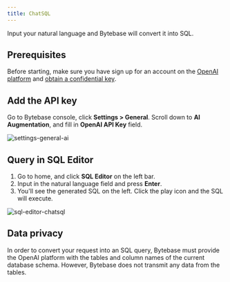 ```yaml
---
title: ChatSQL
---
```


Input your natural language and Bytebase will convert it into SQL.

## Prerequisites

Before starting, make sure you have sign up for an account on the [OpenAI platform](https://openai.com/product) and [obtain a confidential key](https://platform.openai.com/account/api-keys).

## Add the API key

Go to Bytebase console, click **Settings > General**. Scroll down to **AI Augmentation**, and fill in **OpenAI API Key** field.

![settings-general-ai](/content/docs/sql-editor/settings-general-ai.webp)

## Query in SQL Editor

1. Go to home, and click **SQL Editor** on the left bar.
2. Input in the natural language field and press **Enter**.
3. You'll see the generated SQL on the left. Click the play icon and the SQL will execute.

![sql-editor-chatsql](/content/docs/sql-editor/sql-editor-chatsql.webp)

## Data privacy

In order to convert your request into an SQL query, Bytebase must provide the OpenAI platform with the tables and column names of the current database schema. However, Bytebase does not transmit any data from the tables.
